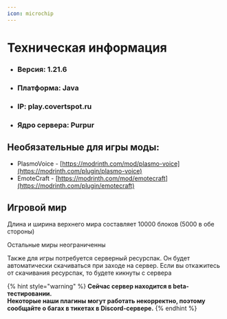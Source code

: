 ```yaml
---
icon: microchip
---
```


# Техническая информация

* ### Версия: 1.21.6
* ### Платформа: Java
* ### IP: play.covertspot.ru
* ### Ядро сервера: Purpur

## Необязательные для игры моды:

* PlasmoVoice - [https://modrinth.com/mod/plasmo-voice](https://modrinth.com/plugin/plasmo-voice)
* EmoteCraft - [https://modrinth.com/mod/emotecraft](https://modrinth.com/plugin/emotecraft)

## Игровой мир

Длина и ширина верхнего мира составляет 10000 блоков (5000 в обе стороны)

Остальные миры неограниченны&#x20;

Также для игры потребуется серверный ресурспак. Он будет автоматически скачиваться при заходе на сервер. Если вы откажитесь от скачивания ресурспак, то будете кикнуты с сервера

{% hint style="warning" %}
**Сейчас сервер находится в beta-тестировании.**\
**Некоторые наши плагины могут работать некорректно, поэтому сообщайте о багах в тикетах в Discord-сервере.**
{% endhint %}

